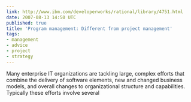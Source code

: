 ```yaml
---
link: http://www.ibm.com/developerworks/rational/library/4751.html
date: 2007-08-13 14:50 UTC
published: true
title: 'Program management: Different from project management'
tags:
- management
- advice
- project
- strategy
---
```


Many enterprise IT organizations are tackling large, complex efforts that combine the delivery of software elements, new and changed business models, and overall changes to organizational structure and capabilities. Typically these efforts involve several

